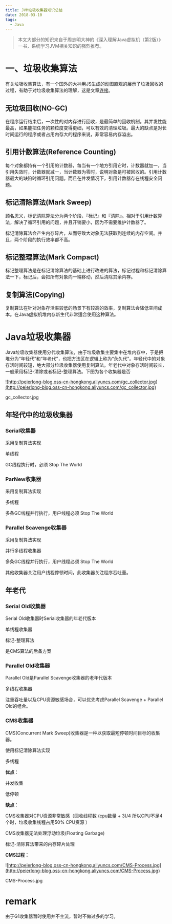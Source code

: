 ```yaml
---
title: JVM垃圾收集器知识总结
date: 2018-03-10
tags:
  - Java
---
```




> 本文大部分的知识来自于周志明大神的《深入理解Java虚拟机（第2版）》一书，系统学习JVM相关知识的强烈推荐。

> 


# 一、垃圾收集算法


有关垃圾收集算法，有一个国外的大神用JS生成的动图直观的展示了垃圾回收的过程，有助于对垃圾收集算法的理解，这是文章[连接](https://spin.atomicobject.com/2014/09/03/visualizing-garbage-collection-algorithms/)。


## 无垃圾回收(NO-GC)


在程序运行结束后，一次性的对内存进行回收，是最简单的回收机制。其并发性能最高，如果能把任务的颗粒度变得更细，可以有效的清理垃圾。最大的缺点是对长时间运行的程序或者占用内存大的程序来说，非常容易内存溢出。


## 引用计数算法(Reference Counting)


每个对象都持有一个引用的计数器，每当有一个地方引用它时，计数器就加一，当引用失效时，计数器就减一，当计数器为零时，说明对象是可被回收的。引用计数器最大的缺陷时循环引用问题。而且在并发情况下，引用计数器存在线程安全问题。


## 标记清除算法(Mark Sweep)


顾名思义，标记清除算法分为两个阶段，『标记』和『清除』。相对于引用计数算法，解决了循环引用的问题，并且开销要小，因为不需要维护计数器了。


标记清除算法会产生内存碎片，从而导致大对象无法获取到连续的内存空间。并且，两个阶段的执行效率都不高。


## 标记整理算法(Mark Compact)


标记整理算法是在标记清除算法的基础上进行改进的算法，标记过程和标记清除算法一下，标记后，会把所有对象向一端移动，然后清除其余内存。


## 复制算法(Copying)


复制算法在针对对象存活率较低的场景下有较高的效率，复制算法会降低空间成本。在Java虚拟机堆内存新生代非常适合使用这种算法。


# Java垃圾收集器


Java垃圾收集器使用分代收集算法，由于垃圾收集主要集中在堆内存中，于是把堆分为“年轻代”和“年老代”，也把方法区在逻辑上称为“永久代”。年轻代中的对象存活时间较短，绝大部分垃圾收集器使用复制算法。年老代中对象存活时间较长，一般采用标记-清除或者标记-整理算法。下图为各个收集器是否


![http://peierlong-blog.oss-cn-hongkong.aliyuncs.com/gc_collector.jpg](http://peierlong-blog.oss-cn-hongkong.aliyuncs.com/gc_collector.jpg)


gc_collector.jpg


## 年轻代中的垃圾收集器


### Serial收集器


采用复制算法实现

单线程

GC线程执行时，必须 Stop The World


### ParNew收集器


采用复制算法实现

多线程

多条GC线程并行执行，用户线程必须 Stop The World


### Parallel Scavenge收集器


采用复制算法实现

并行多线程收集器

多条GC线程并行执行，用户线程必须 Stop The World

其他收集器关注用户线程停顿时间，此收集器关注程序吞吐量。


## 年老代


### Serial Old收集器


Serial Old收集器时Serial收集器的年老代版本

单线程收集器

标记-整理算法

是CMS算法的后备方案


### Parallel Old收集器


Parallel Old是Parallel Scavenge收集器的老年代版本

多线程收集器

注重吞吐量以及CPU资源敏感场合，可以优先考虑Parallel Scavenge + Parallel Old的组合。


### CMS收集器


CMS(Concurrent Mark Sweep)收集器是一种以获取最短停顿时间目标的收集器。

使用标记清除算法实现

多线程


**优点**：


并发收集

低停顿


**缺点**：


CMS收集器对CPU资源非常敏感（回收线程数 (cpu数量 + 3)/4 所以CPU不足4个时，垃圾收集线程占用50% CPU资源 ）

CMS收集器无法处理浮动垃圾(Floating Garbage)

标记-清除算法带来的内存碎片处理


**CMS过程：**


![http://peierlong-blog.oss-cn-hongkong.aliyuncs.com/CMS-Process.jpg](http://peierlong-blog.oss-cn-hongkong.aliyuncs.com/CMS-Process.jpg)


CMS-Process.jpg


# remark


由于G1收集器暂时使用并不主流，暂时不做过多的学习。
